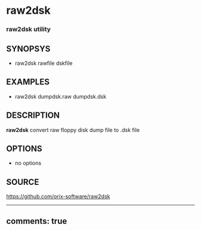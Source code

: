 # raw2dsk

### raw2dsk utility

## SYNOPSYS
+ raw2dsk rawfile dskfile

## EXAMPLES
+ raw2dsk dumpdsk.raw dumpdsk.dsk

## DESCRIPTION
**raw2dsk** convert raw floppy disk dump file to .dsk file

## OPTIONS
*  no options

## SOURCE
https://github.com/orix-software/raw2dsk

---
comments: true
---
